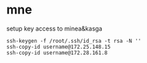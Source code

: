 mne
===


setup key access to minea&kasga

```
ssh-keygen -f /root/.ssh/id_rsa -t rsa -N ''
ssh-copy-id username@172.25.148.15
ssh-copy-id username@172.28.161.8
```



